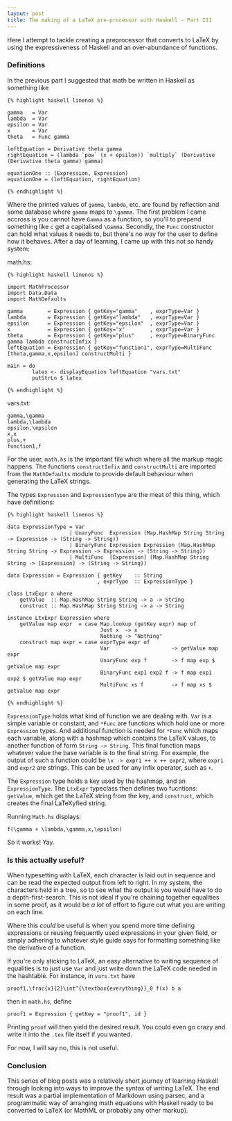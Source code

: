 ```yaml
---
layout: post
title: The making of a LaTeX pre-processor with Haskell - Part III
---
```


Here I attempt to tackle creating a preprocessor that converts to LaTeX by using the expressiveness of Haskell and an over-abundance of functions.

<!--end excerpt-->

### Definitions
In the previous part I suggested that math be written in Haskell as something like 

    {% highlight haskell linenos %}

    gamma   = Var
    lambda  = Var
    epsilon = Var
    x       = Var
    theta   = Func gamma

    leftEquation = Derivative theta gamma
    rightEquation = (lambda `pow` (x + epsilon)) `multiply` (Derivative (Derivative theta gamma) gamma)

    equationOne :: (Expression, Expression)
    equationOne = (leftEquation, rightEquation)

    {% endhighlight %}

Where the printed values of `gamma`, `lambda`, etc. are found by reflection and some database where `gamma` maps to `\gamma`. The first problem I came accross is you cannot have `Gamma` as a function, so you'll to prepend something like `c` get a capitalised `\Gamma`. Secondly, the `Func` constructor can hold what values it needs to, but there's no way for the user to define how it behaves. After a day of learning, I came up with this not so handy system:

math.hs:

    {% highlight haskell linenos %}

    import MathProcessor
    import Data.Data
    import MathDefaults

    gamma        = Expression { getKey="gamma"    , exprType=Var }
    lambda       = Expression { getKey="lambda"   , exprType=Var }
    epsilon      = Expression { getKey="epsilon"  , exprType=Var }
    x            = Expression { getKey="x"        , exprType=Var }
    theta        = Expression { getKey="plus"     , exprType=BinaryFunc gamma lambda constructInfix }
    leftEquation = Expression { getKey="function1", exprType=MultiFunc [theta,gamma,x,epsilon] constructMulti }

    main = do
            latex <- displayEquation leftEquation "vars.txt"
            putStrLn $ latex

    {% endhighlight %}

vars.txt:

    gamma,\gamma
    lambda,\lambda
    epsilon,\epsilon
    x,x
    plus,+
    function1,f

For the user, `math.hs` is the important file which where all the markup magic happens. The functions `constructInfix` and `constructMulti` are imported from the `MathDefaults` module to provide default behaviour when generating the LaTeX strings.

The types `Expression` and `ExpressionType` are the meat of this thing, which have definitions:

    {% highlight haskell linenos %}

    data ExpressionType = Var 
                        | UnaryFunc  Expression (Map.HashMap String String -> Expression -> (String -> String))
                        | BinaryFunc Expression Expression (Map.HashMap String String -> Expression -> Expression -> (String -> String))
                        | MultiFunc  [Expression] (Map.HashMap String String -> [Expression] -> (String -> String))

    data Expression = Expression { getKey    :: String
                                 , exprType  :: ExpressionType } 

    class LtxExpr a where
        getValue  :: Map.HashMap String String -> a -> String
        construct :: Map.HashMap String String -> a -> String

    instance LtxExpr Expression where
        getValue map expr  = case Map.lookup (getKey expr) map of
                                  Just x  -> x
                                  Nothing -> "Nothing"
        construct map expr = case exprType expr of
                                  Var                    -> getValue map expr
                                  UnaryFunc exp f        -> f map exp $ getValue map expr
                                  BinaryFunc exp1 exp2 f -> f map exp1 exp2 $ getValue map expr
                                  MultiFunc xs f         -> f map xs $ getValue map expr

    {% endhighlight %}

`ExpressionType` holds what kind of function we are dealing with. `Var` is a simple variable or constant, and `*Func` are functions which hold one or more `Expression` types. And additional function is needed for `*Func` which maps each variable, along with a hashmap which contains the LaTeX values, to another function of form `String -> String`. This final function maps whatever value the base variable is to the final string. For example, the output of such a function could be `\x -> expr1 ++ x ++ expr2`, where `expr1` and `expr2` are strings. This can be used for any infix operator, such as `+`.

The `Expression` type holds a key used by the hashmap, and an `ExpressionType`. The `LtxExpr` typeclass then defines two fucntions: `getValue`, which get the LaTeX string from the key, and `construct`, which creates the final LaTeXyfied string.

Running `Math.hs` displays:

    f(\gamma + \lambda,\gamma,x,\epsilon)

So it works! Yay.

### Is this actually useful?

When typesetting with LaTeX, each character is laid out in sequence and can be read the expected output from left to right. In my system, the characters held in a tree, so to see what the output is you would have to do a depth-first-search. This is not ideal if you're chaining together equalities in some proof, as it would be *a lot* of effort to figure out what you are writing on each line. 

Where this *could* be useful is when you spend more time defining expressions or reusing frequently used expressions in your given field, or simply adhering to whatever style guide says for formatting something like the derivative of a function.

If you're only sticking to LaTeX, an easy alternative to writing sequence of equalities is to just use `Var` and just write down the LaTeX code needed in the hashtable. For instance, in `vars.txt` have
    
    proof1,\frac{x}{2}\int^{\textbox{everything}}_0 f(x) b a

then in `math.hs`, define

    proof1 = Expression { getKey = "proof1", id }

Printing `proof` will then yield the desired result. You could even go crazy and write it into the `.tex` file itself if you wanted.

For now, I will say no, this is not useful.

### Conclusion

This series of blog posts was a relatively short journey of learning Haskell through looking into ways to improve the syntax of writing LaTeX. The end result was a partial implementation of Markdown using parsec, and a programmatic way of arranging math equations with Haskell ready to be converted to LaTeX (or MathML or probably any other markup).
